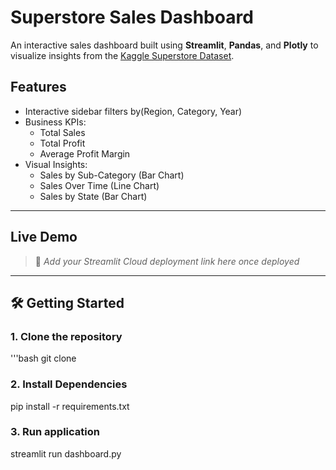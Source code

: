 #  Superstore Sales Dashboard

An interactive sales dashboard built using **Streamlit**, **Pandas**, and **Plotly** to visualize insights from the [Kaggle Superstore Dataset](https://www.kaggle.com/datasets/vivek468/superstore-dataset-final).


## Features

- Interactive sidebar filters by(Region, Category, Year)
- Business KPIs:
  -  Total Sales
  -  Total Profit
  -  Average Profit Margin
- Visual Insights:
  -  Sales by Sub-Category (Bar Chart)
  -  Sales Over Time (Line Chart)
  - Sales by State (Bar Chart)

---

##  Live Demo

> 🔗 _Add your Streamlit Cloud deployment link here once deployed_

---

## 🛠️ Getting Started

### 1. Clone the repository

'''bash
git clone 

### 2. Install Dependencies

pip install -r requirements.txt

### 3. Run application

streamlit run dashboard.py

